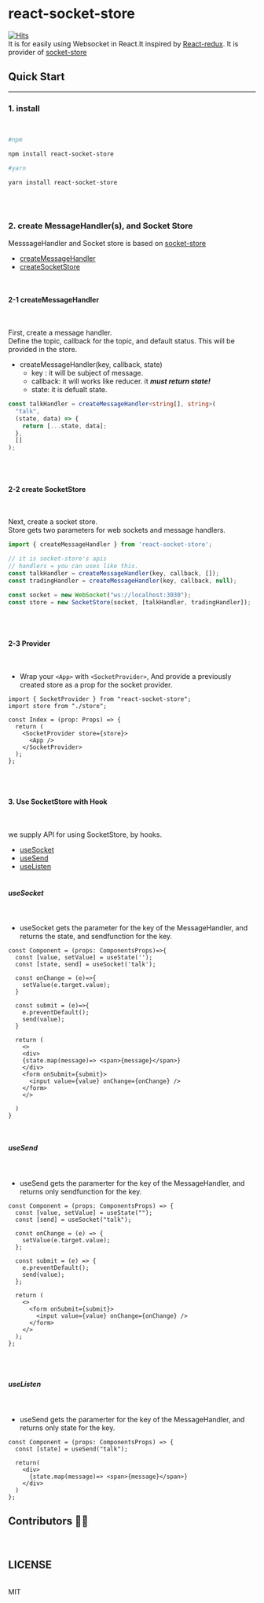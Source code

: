 # react-socket-store

[![Hits](https://hits.seeyoufarm.com/api/count/incr/badge.svg?url=https%3A%2F%2Fgithub.com%2Fnerdchanii%2Freact-socket-store&count_bg=%2357644D&title_bg=%23389008&icon=&icon_color=%23A86F6F&title=hits&edge_flat=true)](https://github.com/nerdchanii)
<br/>
It is for easily using Websocket in React.It inspired by [React-redux](https://github.com/reduxjs/react-redux).
It is provider of [socket-store](https://github.com/nerdchanii/socket-store)

## Quick Start

---

### 1. install

<br>

```bash
#npm

npm install react-socket-store

#yarn

yarn install react-socket-store
```

<br/>
<br/>

### 2. create MessageHandler(s), and Socket Store

MesssageHandler and Socket store is based on [socket-store](https://github.com/nerdchanii/socket-store)

- [createMessageHandler](#2-1-createmessagehandler)
- [createSocketStore](#2-2-create-socketstore)

<br/>

#### 2-1 createMessageHandler

<br>

First, create a message handler. <br> Define the topic, callback for the topic, and default status. This will be provided in the store.<br>

- createMessageHandler(key, callback, state)<br>
  - key : it will be subject of message.
  - callback: it will works like reducer. it **_must return state!_**
  - state: it is defualt state.
    <br>

```ts
const talkHandler = createMessageHandler<string[], string>(
  "talk",
  (state, data) => {
    return [...state, data];
  },
  []
);
```

<br>
<br>

#### 2-2 create SocketStore
<br>

Next, create a socket store.<br>
Store gets two parameters for web sockets and message handlers.

```ts
import { createMessageHandler } from 'react-socket-store';

// it is socket-store's apis
// handlers = you can uses like this.
const talkHandler = createMessageHandler(key, callback, []);
const tradingHandler = createMessageHandler(key, callback, null);

const socket = new WebSocket("ws://localhost:3030");
const store = new SocketStore(socket, [talkHandler, tradingHandler]);
```

<br>
<br>

#### 2-3 Provider

<br>

- Wrap your `<App>` with `<SocketProvider>`, And provide a previously created store as a prop for the socket provider.
  <br>

```tsx
import { SocketProvider } from "react-socket-store";
import store from "./store";

const Index = (prop: Props) => {
  return (
    <SocketProvider store={store}>
      <App />
    </SocketProvider>
  );
};
```
<br>
<br>

#### 3. Use SocketStore with Hook

<br>

we supply API for using SocketStore, by hooks.

- [useSocket](#usesocket)
- [useSend](#usesend)
- [useListen](#uselisten)
  <br>
  <br>

##### useSocket

<br>

- useSocket gets the parameter for the key of the MessageHandler, and returns the state, and sendfunction for the key.

```tsx
const Component = (props: ComponentsProps)=>{
  const [value, setValue] = useState('');
  const [state, send] = useSocket('talk');

  const onChange = (e)=>{
    setValue(e.target.value);
  }

  const submit = (e)=>{
    e.preventDefault();
    send(value);
  }

  return (
    <>
    <div>
    {state.map(message)=> <span>{message}</span>}
    </div>
    <form onSubmit={submit}>
      <input value={value} onChange={onChange} />
    </form>
    </>

  )
}
```

<br>

##### useSend

<br>

- useSend gets the paramerter for the key of the MessageHandler, and returns
  only sendfunction for the key.

```tsx
const Component = (props: ComponentsProps) => {
  const [value, setValue] = useState("");
  const [send] = useSocket("talk");

  const onChange = (e) => {
    setValue(e.target.value);
  };

  const submit = (e) => {
    e.preventDefault();
    send(value);
  };

  return (
    <>
      <form onSubmit={submit}>
        <input value={value} onChange={onChange} />
      </form>
    </>
  );
};
```

<br>
<br>

##### useListen

<br>

- useSend gets the paramerter for the key of the MessageHandler, and returns
  only state for the key.

```tsx
const Component = (props: ComponentsProps) => {
  const [state] = useSend("talk");

  return(
    <div>
      {state.map(message)=> <span>{message}</span>}
    </div>
  )
};
```

## Contributors 👏🏻
<br/>

## LICENSE
<br/>
 MIT

